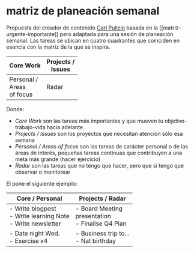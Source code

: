 # matriz de planeación semanal
Propuesta del creador de contenido [Carl Pullein](https://www.carlpullein.com/) basada en la [[matriz-urgente-importante]] pero adaptada para una sesión de planeación semanal. Las tareas se ubican en cuatro cuadrantes que coinciden en esencia con la matriz de la que se inspira.

| Core Work                        | Projects /<br>Issues |
| -------------------------------- | -------------------- |
| Personal /<br>Areas <br>of focus | Radar                |

Donde:

- *Core Work* son las tareas más importantes y que mueven tu objetivo-trabajo-vida hacia adelante.
- *Projects / Issues* son los proyectos que necesitan atención sólo esa semana
- *Personal / Areas of focus* son las tareas de carácter personal o de las áreas de interés, pequeñas tareas continuas que contribuyen a una meta más grande (hacer ejercicio)
- *Radar* son las tareas que no tengo que hacer, pero que sí tengo que observar o monitorear

El pone el siguiente ejemplo:

| Core / Personal                                                 | Projects / Radar                                      |
| --------------------------------------------------------------- | ----------------------------------------------------- |
| - Write blogpost<br>- Write learning Note<br>- Write newsletter | - Board Meeting<br>presentation<br>- Finalise Q4 Plan |
| - Date night Wed.<br>- Exercise x4                              | - Business trip to...<br>- Nat birthday               |
